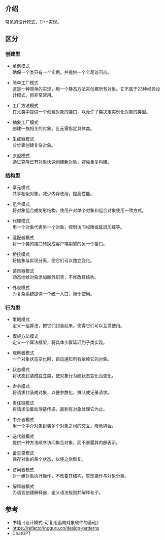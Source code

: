 ## 介绍

常见的设计模式，C++实现。

## 区分

### 创建型

- 单例模式  
  确保一个类只有一个实例，并提供一个全局访问点。

- 简单工厂模式  
  这是一种简单的实现，用一个静态方法来创建所有对象。它不属于23种经典设计模式，但非常常用。

- 工厂方法模式  
  在父类中提供一个创建对象的接口，以允许子类决定实例化对象的类型。

- 抽象工厂模式  
  创建一族相关的对象，且无需指定具体类。

- 生成器模式  
  分步骤创建复杂对象。

- 原型模式  
  通过克隆已有对象快速创建新对象，避免重复构建。

### 结构型

- 享元模式  
  共享相似对象，减少内存使用，提高性能。

- 组合模式  
  将对象组合成树形结构，使用户对单个对象和组合对象使用一致方式。

- 代理模式  
  用一个对象代表另一个对象，控制访问权限或延迟加载等。

- 适配器模式  
  将一个类的接口转换成客户端期望的另一个接口。

- 桥接模式  
  将抽象与实现分离，使它们可以独立变化。

- 装饰器模式  
  动态地给对象添加额外职责，不修改其结构。

- 外观模式  
  为复杂系统提供一个统一入口，简化使用。

### 行为型

- 策略模式  
  定义一组算法，把它们封装起来，使得它们可以互换使用。

- 模板方法模式  
  定义一个算法框架，将具体步骤延迟到子类实现。

- 观察者模式  
  一个对象状态变化时，自动通知所有依赖它的对象。

- 状态模式  
  将状态封装成独立类，使对象行为随状态变化而变化。

- 命令模式  
  将请求封装成对象，以便参数化、排队或记录请求。

- 责任链模式  
  将请求沿着处理链传递，直到有对象处理它为止。

- 中介者模式  
  用一个中介对象封装多个对象之间的交互，降低耦合。

- 迭代器模式  
  提供一种方法顺序访问集合对象，而不暴露其内部表示。

- 备忘录模式  
  保存对象的某个状态，以便之后恢复。

- 访问者模式  
  对一组对象执行操作，不改变其结构，实现操作与对象分离。

- 解释器模式  
  为语言创建解释器，定义语法规则并解释句子。

## 参考

- 书籍《设计模式-可复用面向对象软件的基础》
- <https://refactoringguru.cn/design-patterns>
- ChatGPT
